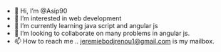- 👋 Hi, I’m @Asip90
- 👀 I’m interested in web development 
- 🌱 I’m currently learning java script and angular js
- 💞️ I’m looking to collaborate on many problems in angular js.
- 📫 How to reach me ..
jeremiebodjrenou1@gmail.com is my mailbox.

<!---
Asip90/Asip90 is a ✨ special ✨ repository because its `README.md` (this file) appears on your GitHub profile.
You can click the Preview link to take a look at your changes.
--->
